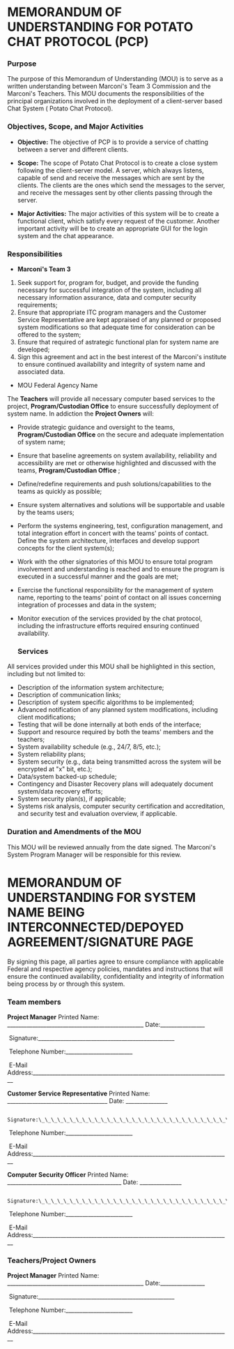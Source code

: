 # MEMORANDUM OF UNDERSTANDING FOR POTATO CHAT PROTOCOL (PCP)

### Purpose

The purpose of this Memorandum of Understanding (MOU) is to serve as a written understanding between Marconi&#39;s Team 3 Commission and the Marconi&#39;s Teachers.  This MOU documents the responsibilities of the principal organizations involved in the deployment of a client-server based Chat System ( Potato Chat Protocol).

### Objectives, Scope, and Major Activities

- **Objective:** The objective of PCP is to provide a service of chatting between a server and different clients.

-  **Scope:** The scope of Potato Chat Protocol is to create a close system following the client-server model. A server, which always listens, capable of send and receive the messages which are sent by the clients. The clients are the ones which send the messages to the server, and receive the messages sent by other clients passing through the server.

- **Major Activities:** The major activities of this system will be to create a functional client, which satisfy every request of the customer. Another important activity will be to create an appropriate GUI for the login system and the chat appearance.

### Responsibilities

- **Marconi&#39;s Team 3**

1. Seek support for, program for, budget, and provide the funding necessary for successful integration of the system, including all necessary information assurance, data and computer security requirements;
2. Ensure that appropriate ITC program managers and the Customer Service Representative are kept appraised of any planned or proposed system modifications so that adequate time for consideration can be offered to the system;
3. Ensure that required  of astrategic functional plan for system name are developed;
4. Sign this agreement and act in the best interest of the Marconi&#39;s institute to ensure continued availability and integrity of system name and associated data.

- MOU Federal Agency Name

The **Teachers** will provide all necessary computer based services to the project, **Program/Custodian Office** to ensure successfully deployment of system name.  In addiction the **Project Owners** will:

- Provide strategic guidance and oversight to the teams, **Program/Custodian Office** on the secure and adequate implementation of system name;

- Ensure that baseline agreements on system availability, reliability and accessibility are met or otherwise highlighted and discussed with the teams, **Program/Custodian Office** ;

- Define/redefine requirements and push solutions/capabilities to the teams as quickly as possible;

- Ensure system alternatives and solutions will be supportable and usable by the teams users;

- Perform the systems engineering, test, configuration management, and total integration effort in concert with the teams&#39; points of contact.  Define the system architecture, interfaces and develop support concepts for the client system(s);

- Work with the other signatories of this MOU to ensure total program involvement and understanding is reached and to ensure the program is executed in a successful manner and the goals are met;

- Exercise the functional responsibility for the management of system name, reporting to the teams&#39; point of contact on all issues concerning integration of processes and data in the system;

- Monitor execution of the services provided by the chat protocol, including the infrastructure efforts required ensuring continued availability.

  ### Services

All services provided under this MOU shall be highlighted in this section, including but not limited to:

- Description of the information system architecture;
- Description of communication links;
- Description of system specific algorithms to be implemented;
- Advanced notification of any planned system modifications, including client modifications;
- Testing that will be done internally at both ends of the interface;
- Support and resource required by both the teams&#39; members and the teachers;
- System availability schedule (e.g., 24/7, 8/5, etc.);
- System reliability plans;
- System security (e.g., data being transmitted across the system will be encrypted at &quot;x&quot; bit, etc.);
- Data/system backed-up schedule;
- Contingency and Disaster Recovery plans will adequately document system/data recovery efforts;
- System security plan(s), if applicable;
- Systems risk analysis, computer security certification and accreditation, and security test and evaluation overview, if applicable.

### Duration and Amendments of the MOU

This MOU will be reviewed annually from the date signed.  The Marconi&#39;s System Program Manager will be responsible for this review.











# MEMORANDUM OF UNDERSTANDING FOR SYSTEM NAME BEING INTERCONNECTED/DEPOYED AGREEMENT/SIGNATURE PAGE



By signing this page, all parties agree to ensure compliance with applicable Federal and respective agency policies, mandates and instructions that will ensure the continued availability, confidentiality and integrity of information being process by or through this system.



### Team members

**Project Manager** Printed Name: \_\_\_\_\_\_\_\_\_\_\_\_\_\_\_\_\_\_\_\_\_\_\_\_\_\_\_\_\_\_\_\_\_\_\_\_\_\_\_\_\_\_\_\_\_\_\_\_\_ Date:\_\_\_\_\_\_\_\_\_\_\_\_\_\_\_\_

​								Signature:\_\_\_\_\_\_\_\_\_\_\_\_\_\_\_\_\_\_\_\_\_\_\_\_\_\_\_\_\_\_\_\_\_\_\_\_\_\_\_\_\_\_\_\_\_\_\_\_\_

​								Telephone Number:\_\_\_\_\_\_\_\_\_\_\_\_\_\_\_\_\_\_\_\_\_\_\_\_

​								E-Mail Address:\_\_\_\_\_\_\_\_\_\_\_\_\_\_\_\_\_\_\_\_\_\_\_\_\_\_\_\_\_\_\_\_\_\_\_\_\_\_\_\_\_\_\_\_\_\_\_\_\_\_\_\_\_\_\_\_\_\_\_\_\_\_\_\_\_\_\_\_\_\_\_



**Customer Service Representative** Printed Name: \_\_\_\_\_\_\_\_\_\_\_\_\_\_\_\_\_\_\_\_\_\_\_\_\_\_\_\_\_\_\_\_\_\_\_\_ Date: \_\_\_\_\_\_\_\_\_\_\_\_\_\_\_

 							   Signature:\_\_\_\_\_\_\_\_\_\_\_\_\_\_\_\_\_\_\_\_\_\_\_\_\_\_\_\_\_\_\_\_\_\_\_\_\_\_\_\_\_\_\_\_\_\_\_\_\_

​								Telephone Number:\_\_\_\_\_\_\_\_\_\_\_\_\_\_\_\_\_\_\_\_\_\_\_\_

​								E-Mail Address:\_\_\_\_\_\_\_\_\_\_\_\_\_\_\_\_\_\_\_\_\_\_\_\_\_\_\_\_\_\_\_\_\_\_\_\_\_\_\_\_\_\_\_\_\_\_\_\_\_\_\_\_\_\_\_\_\_\_\_\_\_\_\_\_\_\_\_\_\_\_\_



**Computer Security Officer** Printed Name: \_\_\_\_\_\_\_\_\_\_\_\_\_\_\_\_\_\_\_\_\_\_\_\_\_\_\_\_\_\_\_\_\_\_\_\_\_\_\_\_\_ Date: \_\_\_\_\_\_\_\_\_\_\_\_\_\_\_

 							   Signature:\_\_\_\_\_\_\_\_\_\_\_\_\_\_\_\_\_\_\_\_\_\_\_\_\_\_\_\_\_\_\_\_\_\_\_\_\_\_\_\_\_\_\_\_\_\_\_\_\_

​								Telephone Number:\_\_\_\_\_\_\_\_\_\_\_\_\_\_\_\_\_\_\_\_\_\_\_\_

​								E-Mail Address:\_\_\_\_\_\_\_\_\_\_\_\_\_\_\_\_\_\_\_\_\_\_\_\_\_\_\_\_\_\_\_\_\_\_\_\_\_\_\_\_\_\_\_\_\_\_\_\_\_\_\_\_\_\_\_\_\_\_\_\_\_\_\_\_\_\_\_\_\_\_\_





### Teachers/Project Owners

**Project Manager** Printed Name: \_\_\_\_\_\_\_\_\_\_\_\_\_\_\_\_\_\_\_\_\_\_\_\_\_\_\_\_\_\_\_\_\_\_\_\_\_\_\_\_\_\_\_\_\_\_\_\_\_ Date:\_\_\_\_\_\_\_\_\_\_\_\_\_\_\_\_

​                                Signature:\_\_\_\_\_\_\_\_\_\_\_\_\_\_\_\_\_\_\_\_\_\_\_\_\_\_\_\_\_\_\_\_\_\_\_\_\_\_\_\_\_\_\_\_\_\_\_\_\_

​								Telephone Number:\_\_\_\_\_\_\_\_\_\_\_\_\_\_\_\_\_\_\_\_\_\_\_\_

​								E-Mail Address:\_\_\_\_\_\_\_\_\_\_\_\_\_\_\_\_\_\_\_\_\_\_\_\_\_\_\_\_\_\_\_\_\_\_\_\_\_\_\_\_\_\_\_\_\_\_\_\_\_\_\_\_\_\_\_\_\_\_\_\_\_\_\_\_\_\_\_\_\_\_\_

